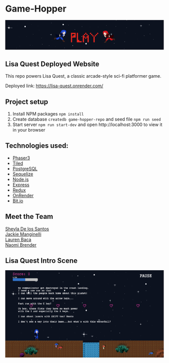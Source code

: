 # Game-Hopper

<div align="center">
  <img alt="Logo" src="public/Screen Shot 2022-12-15 at 7.36.07 PM.png" width="800" />
</div>

## Lisa Quest Deployed Website

This repo powers Lisa Quest, a classic arcade-style sci-fi platformer game. 

Deployed link: https://lisa-quest.onrender.com/

## Project setup

1. Install NPM packages `npm install`
2. Create database `createdb game-hopper-repo` and seed file `npm run seed`
3. Start server `npm run start-dev` and open http://localhost:3000 to view it in your browser

## Technologies used:

- [Phaser3](https://phaser.io/)
- [Tiled](https://www.mapeditor.org/)
- [PostgreSQL](https://www.postgresql.org)
- [Sequelize](https://sequelize.org)
- [Node.js](https://nodejs.org/en/)
- [Express](https://expressjs.com)
- [Redux](https://redux.js.org)
- [OnRender](https://render.com/)
- [Bit.io](https://bit.io/dashboard)

## Meet the Team

[Sheyla De los Santos](https://github.com/ssshhheeeyyy) <br />
[Jackie Manginelli](https://github.com/jmanginelli11)<br />
[Lauren Baca](https://github.com/Lauren-Baca)<br />
[Naomi Brender](https://github.com/NaomiBBrender)<br />

## Lisa Quest Intro Scene

<div align="center">
  <img alt="Logo" src="public/Screen Shot 2022-12-15 at 7.37.24 PM.png" />
</div>
